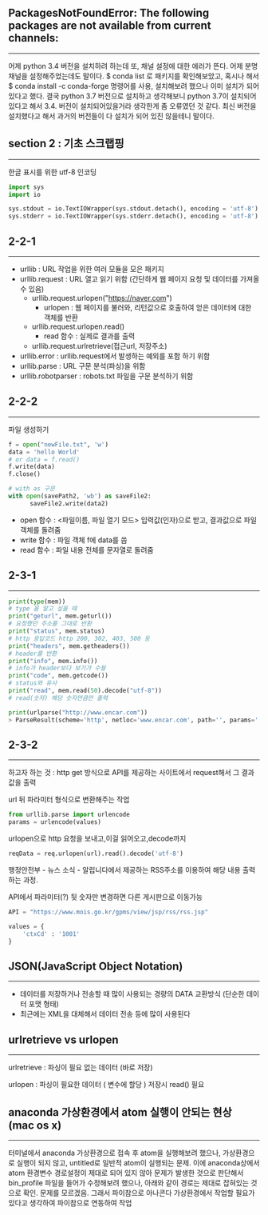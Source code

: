 PackagesNotFoundError: The following packages are not available from current channels:
---

---

어제 python 3.4 버전을 설치하려 하는데 또, 채널 설정에 대한 에러가 뜬다. 어제 분명 채널을 설정해주었는데도 말이다. 
$ conda list 로 패키지를 확인해보았고, 혹시나 해서 
$ conda install -c conda-forge <package> 명령어를 사용, 설치해보려 했으나 이미 설치가 되어 있다고 했다. 
결국 python 3.7 버전으로 설치하고 생각해보니 python 3.7이 설치되어 있다고 해서 3.4. 버전이 설치되어있을거라 생각한게 좀 오류였던 것 같다.
최신 버전을 설치했다고 해서 과거의 버전들이 다 설치가 되어 있진 않을테니 말이다.



section 2 : 기초 스크랩핑 
---

---

한글 표시를 위한 utf-8 인코딩

~~~python
import sys
import io

sys.stdout = io.TextIOWrapper(sys.stdout.detach(), encoding = 'utf-8')
sys.stderr = io.TextIOWrapper(sys.stderr.detach(), encoding = 'utf-8')
~~~



2-2-1
---

---

* urllib : URL 작업을 위한 여러 모듈을 모은 패키지
* urllib.request : URL 열고 읽기 위함 (간단하게 웹 페이지 요청 및 데이터를 가져올 수 있음)
  * urllib.request.urlopen("https://naver.com")
    * urlopen : 웹 페이지를 불러와, 리턴값으로 호출하여 얻은 데이터에 대한 객체를 반환
  * urllib.request.urlopen.read()
    * read 함수 : 실제로 결과를 출력
  * urllib.request.urlretrieve(접근url, 저장주소)
* urllib.error : urllib.request에서 발생하는 예외를 포함 하기 위함
* urllib.parse : URL 구문 분석(파싱)을 위함
* urllib.robotparser : robots.txt 파일을 구문 분석하기 위함



2-2-2
---

---

파일 생성하기

~~~python
f = open("newFile.txt", 'w')
data = 'hello World'
# or data = f.read()
f.write(data)
f.close()

# with as 구문
with open(savePath2, 'wb') as saveFile2:
      saveFile2.write(data2)
~~~

* open 함수 : <파일이름, 파일 열기 모드> 입력값(인자)으로 받고, 결과값으로 파일 객체를 돌려줌
* write 함수 : 파일 객체 f에 data를 씀
* read 함수 : 파일 내용 전체를 문자열로 돌려줌



2-3-1
---

---

~~~python
print(type(mem)) 
# type 을 알고 싶을 때 
print("geturl", mem.geturl())
# 요청했던 주소를 그대로 반환
print("status", mem.status)
# http 응답코드 http 200, 302, 403, 500 등 
print("headers", mem.getheaders())
# header를 반환
print("info", mem.info())
# info가 header보다 보기가 수월
print("code", mem.getcode())
# status와 유사
print("read", mem.read(50).decode("utf-8"))
# read(숫자) 해당 숫자만큼만 출력
~~~

~~~python
print(urlparse("http://www.encar.com"))
> ParseResult(scheme='http', netloc='www.encar.com', path='', params='', query='', fragment='')
~~~



2-3-2
---

---

하고자 하는 것 : http get 방식으로 API를 제공하는 사이트에서 request해서 그 결과값을 출력



url 뒤 파라미터 형식으로 변환해주는 작업

```python
from urllib.parse import urlencode
params = urlencode(values)

```

urlopen으로 http 요청을 보내고,이걸 읽어오고,decode까지 

```python
reqData = req.urlopen(url).read().decode('utf-8')
```



행정안전부 - 뉴스 소식 - 알립니다에서 제공하는 RSS주소를 이용하여 해당 내용 출력하는 과정.

API에서 파라미터(?) 뒷 숫자만 변경하면 다른 게시판으로 이동가능 

```python
API = "https://www.mois.go.kr/gpms/view/jsp/rss/rss.jsp"

values = {
    'ctxCd' : '1001'
}
```



JSON(JavaScript Object Notation)
---

---

* 데이터를 저장하거나 전송할 때 많이 사용되는 경량의 DATA 교환방식 (단순한 데이터 포맷 형태)
* 최근에는 XML을 대체해서 데이터 전송 등에 많이 사용된다

urlretrieve vs urlopen
---

---

urlretrieve : 파싱이 필요 없는 데이터 (바로 저장)

urlopen : 파싱이 필요한 데이터 ( 변수에 할당 ) 저장시 read() 필요

anaconda 가상환경에서 atom 실행이 안되는 현상 (mac os x)
---

---

터미널에서 anaconda 가상환경으로 접속 후 atom을 실행해보려 했으나, 가상환경으로 실행이 되지 않고, untitled로 일반적 atom이 실행되는 문제. 이에 anaconda상에서 atom 환경변수 경로설정이 제대로 되어 있지 않아 문제가 발생한 것으로 판단해서 bin_profile 파일을 들어가 수정해보려 했으나, 아래와 같이 경로는 제대로 잡혀있는 것으로 확인.
문제를 모르겠음. 그래서 파이참으로 아나콘다 가상환경에서 작업할 필요가 있다고 생각하여 파이참으로 연동하여 작업
